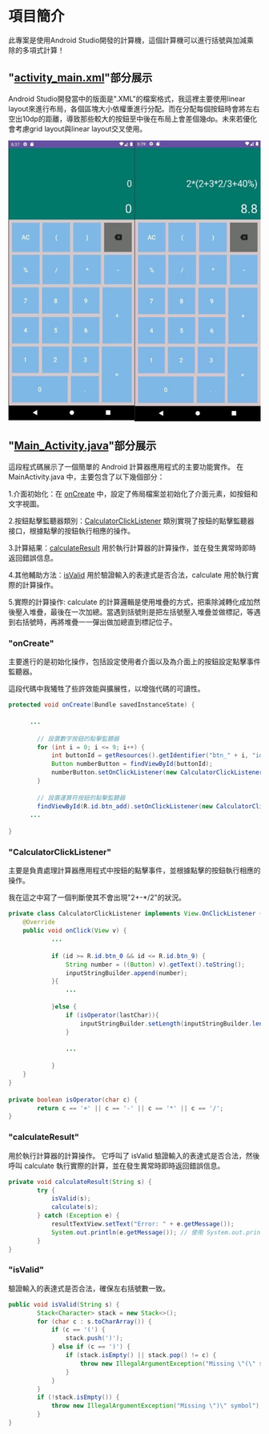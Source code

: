 # 項目簡介

此專案是使用Android Studio開發的計算機，這個計算機可以進行括號與加減乘除的多項式計算！

## "[activity_main.xml](https://github.com/xuexiahanmei/Mycalculator/blob/master/app/src/main/res/activity_main.xml)"部分展示  
Android Studio開發當中的版面是".XML"的檔案格式，我這裡主要使用linear layout來進行布局，各個區塊大小依權重進行分配。而在分配每個按鈕時會將左右空出10dp的距離，導致那些較大的按鈕至中後在布局上會差個幾dp。未來若優化會考慮grid layout與linear layout交叉使用。

<p align="center">
  <img src="https://github.com/xuexiahanmei/Mycalculator/blob/master/doc/pic/docpic1.png" width="550">
</p>

## "[Main_Activity.java](https://github.com/xuexiahanmei/Mycalculator/blob/master/app/src/main/java/com/example/mycalculator/MainActivity.java)"部分展示

這段程式碼展示了一個簡單的 Android 計算器應用程式的主要功能實作。 在 MainActivity.java 中，主要包含了以下幾個部分：

1.介面初始化：在 [onCreate](https://github.com/xuexiahanmei/Mycalculator/blob/master/README.md#onCreate) 中，設定了佈局檔案並初始化了介面元素，如按鈕和文字視圖。

2.按鈕點擊監聽器類別：[CalculatorClickListener](https://github.com/xuexiahanmei/Mycalculator/blob/master/READMEEx.md#CalculatorClickListener) 類別實現了按鈕的點擊監聽器接口，根據點擊的按鈕執行相應的操作。

3.計算結果：[calculateResult](https://github.com/xuexiahanmei/Mycalculator/blob/master/README.md#calculateResult) 用於執行計算器的計算操作，並在發生異常時即時返回錯誤信息。

4.其他輔助方法：[isValid](https://github.com/xuexiahanmei/Mycalculator/blob/master/README.md#isValid) 用於驗證輸入的表達式是否合法，calculate 用於執行實際的計算操作。

5.實際的計算操作: calculate 的計算邏輯是使用堆疊的方式，把乘除減轉化成加然後壓入堆疊，最後在一次加總。當遇到括號則是把左括號壓入堆疊並做標記，等遇到右括號時，再將堆疊一一彈出做加總直到標記位子。

###  "onCreate" 
主要進行的是初始化操作，包括設定使用者介面以及為介面上的按鈕設定點擊事件監聽器。

這段代碼中我犧牲了些許效能與擴展性，以增強代碼的可讀性。

```java
protected void onCreate(Bundle savedInstanceState) {

      ...

        // 設置數字按鈕的點擊監聽器
        for (int i = 0; i <= 9; i++) {
            int buttonId = getResources().getIdentifier("btn_" + i, "id", getPackageName());
            Button numberButton = findViewById(buttonId);
            numberButton.setOnClickListener(new CalculatorClickListener());
        }

        // 設置運算符按鈕的點擊監聽器
        findViewById(R.id.btn_add).setOnClickListener(new CalculatorClickListener());
      ...

}
```

###  "CalculatorClickListener" 
主要是負責處理計算器應用程式中按鈕的點擊事件，並根據點擊的按鈕執行相應的操作。

我在這之中寫了一個判斷使其不會出現"2+-*/2"的狀況。

```java
private class CalculatorClickListener implements View.OnClickListener {
    @Override
    public void onClick(View v) {
            ...

            if (id >= R.id.btn_0 && id <= R.id.btn_9) {
                String number = ((Button) v).getText().toString();
                inputStringBuilder.append(number);
            }{
                ...

            }else {
                if (isOperator(lastChar)){
                    inputStringBuilder.setLength(inputStringBuilder.length() - 1);
                }
                
                ...
                
            }
    }
}
    
private boolean isOperator(char c) {
        return c == '+' || c == '-' || c == '*' || c == '/';
}

```

###  "calculateResult" 
用於執行計算器的計算操作。 它呼叫了 isValid 驗證輸入的表達式是否合法，然後呼叫 calculate 執行實際的計算，並在發生異常時即時返回錯誤信息。

```java
private void calculateResult(String s) {
        try {
            isValid(s);
            calculate(s);
        } catch (Exception e) {
            resultTextView.setText("Error: " + e.getMessage());
            System.out.println(e.getMessage()); // 使用 System.out.println 來輸出異常信息
        }
}

```

###  "isValid" 
驗證輸入的表達式是否合法，確保左右括號數一致。

```java
public void isValid(String s) {
        Stack<Character> stack = new Stack<>();
        for (char c : s.toCharArray()) {
            if (c == '(') {
                stack.push(')');
            } else if (c == ')') {
                if (stack.isEmpty() || stack.pop() != c) {
                    throw new IllegalArgumentException("Missing \"(\" symbol");
                }
            }
        }
        if (!stack.isEmpty()) {
            throw new IllegalArgumentException("Missing \")\" symbol");
        }
}
```